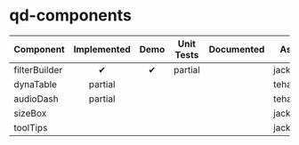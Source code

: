 # qd-components

|Component      | Implemented | Demo | Unit Tests | Documented | Assigned    | Priority |
|---------------|:-----------:|:----:|:----------:|:----------:|-------------|----------|
| filterBuilder | ✔           | ✔    | partial    |            | jackcompton | Hot      |
| dynaTable     | partial     |      |            |            | tehandyb    | Hot      |
| audioDash     | partial     |      |            |            | tehandyb    | Cold     |
| sizeBox       |             |      |            |            | jackcompton | Hot      |
| toolTips      |             |      |            |            | jackcompton | Cold     |
